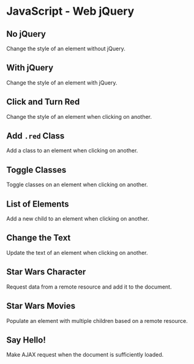 # JavaScript - Web jQuery

## No jQuery
Change the style of an element without jQuery.

## With jQuery
Change the style of an element with jQuery.

## Click and Turn Red
Change the style of an element when clicking on another.

## Add `.red` Class
Add a class to an element when clicking on another.

## Toggle Classes
Toggle classes on an element when clicking on another.

## List of Elements
Add a new child to an element when clicking on another.

## Change the Text
Update the text of an element when clicking on another.

## Star Wars Character
Request data from a remote resource and add it to the document.

## Star Wars Movies
Populate an element with multiple children based on a remote resource.

## Say Hello!
Make AJAX request when the document is sufficiently loaded.
